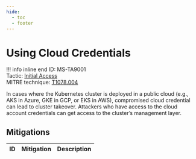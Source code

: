 ```yaml
---
hide:
  - toc
  - footer
---
```


# Using Cloud Credentials

!!! info inline end
    ID: MS-TA9001<br>
    Tactic: [Initial Access](../tactics/InitialAccess/index.md) <br>
    MITRE technique: [T1078.004](https://attack.mitre.org/techniques/T1078/004/)

In cases where the Kubernetes cluster is deployed in a public cloud (e.g., AKS in Azure, GKE in GCP, or EKS in AWS), compromised cloud credential can lead to cluster takeover. Attackers who have access to the cloud account credentials can get access to the cluster’s management layer.

## Mitigations

|ID|Mitigation|Description|
|--|----------|-----------|